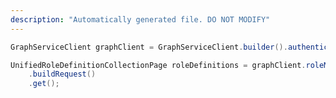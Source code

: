 ```yaml
---
description: "Automatically generated file. DO NOT MODIFY"
---
```

<!-- markdownlint-disable MD041 -->

```java
GraphServiceClient graphClient = GraphServiceClient.builder().authenticationProvider( authProvider ).buildClient();

UnifiedRoleDefinitionCollectionPage roleDefinitions = graphClient.roleManagement().entitlementManagement().roleDefinitions()
    .buildRequest()
    .get();
```
